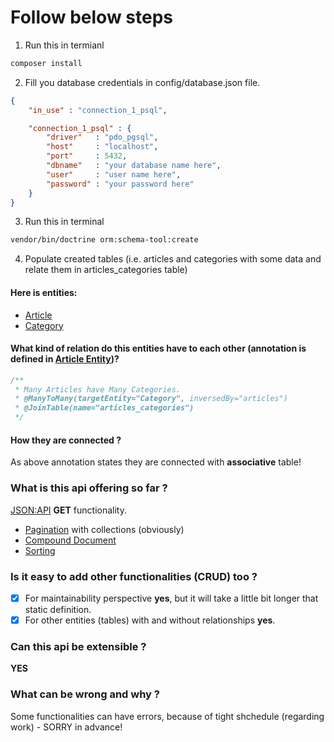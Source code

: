 # Follow below steps

1) Run this in termianl
```sh
composer install
```

2) Fill you database credentials in config/database.json file.

```json
{
	"in_use" : "connection_1_psql",

	"connection_1_psql" : {
		"driver"   : "pdo_pgsql",
		"host"	   : "localhost",
		"port"     : 5432,
		"dbname"   : "your database name here",
		"user"     : "user name here",
		"password" : "your password here"
	}
}
```

3) Run this in terminal
```sh
vendor/bin/doctrine orm:schema-tool:create
```

4) Populate created tables (i.e. articles and categories with some data and relate them in articles_categories table)

#### Here is entities:
* [Article](https://github.com/s-ghazaryan/ubiquitous/blob/master/src/Database/Entities/Article.php)
* [Category](https://github.com/s-ghazaryan/ubiquitous/blob/master/src/Database/Entities/Category.php)

#### What kind of relation do this entities have to each other (annotation is defined in [Article Entity](https://github.com/s-ghazaryan/ubiquitous/blob/master/src/Database/Entities/Article.php))?
```php
/**
 * Many Articles have Many Categories.
 * @ManyToMany(targetEntity="Category", inversedBy="articles")
 * @JoinTable(name="articles_categories")
 */
```
#### How they are connected ?
As above annotation states they are connected with **associative** table!

### What is this api offering so far ?
[JSON:API](https://jsonapi.org/format/) **GET** functionality.

* [Pagination](https://jsonapi.org/format/#fetching-pagination) with collections (obviously)
* [Compound Document](https://jsonapi.org/format/#fetching-includes)
* [Sorting](https://jsonapi.org/format/#fetching-sorting)

### Is it easy to add other functionalities (CRUD) too ?
- [x] For maintainability perspective **yes**, but it will take a little bit longer that static definition.
- [x] For other entities (tables) with and without relationships **yes**.

### Can this api be extensible ?
**YES**

### What can be wrong and why ?
Some functionalities can have errors, because of tight shchedule (regarding work) - SORRY in advance!